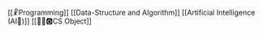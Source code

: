 [[☧Programming]]
[[Data-Structure and Algorithm]]
[[Artificial Intelligence (AI🤖)]]
[[👨‍💻🅾️CS Object]]